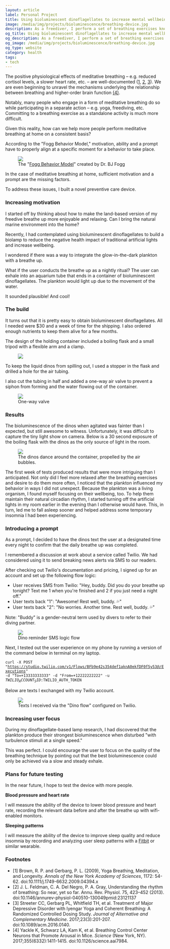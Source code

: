 ```yaml
---
layout: article
label: Personal Project
title: Using bioluminescent dinoflagellates to increase mental wellbeing
image: /media/img/projects/bioluminescence/breathing-device.jpg
description: As a freediver, I perform a set of breathing exercises known as a "breathe up" to slow my heart rate and relax my mind before a dive. These same techniques can be used on land to reduce anxiety and increase overall mental wellbeing. In order to increase motivation and more effectively prompt an individual to engage in a routine breathe up, I built a novel preventive care device.
og_title: Using bioluminescent dinoflagellates to increase mental wellbeing
og_description: As a freediver, I perform a set of breathing exercises known as a "breathe up" to slow my heart rate and relax my mind before a dive. These same techniques can be used on land to reduce anxiety and increase overall mental wellbeing. In order to increase motivation and more effectively prompt an individual to engage in a routine breathe up, I built a novel preventive care device.
og_image: /media/img/projects/bioluminescence/breathing-device.jpg
og_type: website
category: health
tags: 
- tech
---
```


The positive physiological effects of meditative breathing – e.g. reduced cortisol levels, a slower heart rate, etc. – are well-documented (<a href="#fn1" class="footnote-link">1</a>, <a href="#fn2" class="footnote-link">2</a>, <a href="#fn2" class="footnote-link">3</a>). We are even beginning to unravel the mechanisms underlying the relationship between breathing and higher-order brain function <a href="#fn4" class="footnote-link">(4)</a>.

Notably, many people who engage in a form of meditative breathing do so while participating in a separate action – e.g. yoga, freediving, etc. Committing to a breathing exercise as a standalone activity is much more difficult.

Given this reality, how can we help more people perform meditative breathing at home on a consistent basis?

According to the "Fogg Behavior Model," motivation, ability and a prompt have to properly align at a specific moment for a behavior to take place.

<figure>
	<img src="/media/img/projects/bioluminescence/fogg.jpg" />
	<figcaption>The "<a href="https://www.behaviormodel.org/">Fogg Behavior Model</a>" created by Dr. BJ Fogg</figcaption>
</figure>

In the case of meditative breathing at home, sufficient motivation and a prompt are the missing factors.

To address these issues, I built a novel preventive care device.

### Increasing motivation

I started off by thinking about how to make the land-based version of my freedive breathe up more enjoyable and relaxing. Can I bring the natural marine environment into the home?

Recently, I had contemplated using bioluminescent dinoflagellates to build a biolamp to reduce the negative health impact of traditional artificial lights and increase wellbeing.

I wondered if there was a way to integrate the glow-in-the-dark plankton with a breathe up.

What if the user conducts the breathe up as a nightly ritual? The user can exhale into an aquarium tube that ends in a container of bioluminescent dinoflagellates. The plankton would light up due to the movement of the water.

It sounded plausible! And cool!

### The build

It turns out that it is pretty easy to obtain bioluminescent dinoflagellates. All I needed were $30 and a week of time for the shipping. I also ordered enough nutrients to keep them alive for a few months.

The design of the holding container included a boiling flask and a small tripod with a flexible arm and a clamp.

<figure>
	<img src="/media/img/projects/bioluminescence/breathing-device.jpg" />
</figure>

To keep the liquid dinos from spilling out, I used a stopper in the flask and drilled a hole for the air tubing.

I also cut the tubing in half and added a one-way air valve to prevent a siphon from forming and the water flowing out of the container.

<figure>
	<img src="/media/img/projects/bioluminescence/one-way-valve.jpg" />
	<figcaption>One-way valve</figcaption>
</figure>

### Results

The bioluminescence of the dinos when agitated was fainter than I expected, but still awesome to witness. Unfortunately, it was difficult to capture the tiny light show on camera. Below is a 30 second exposure of the boiling flask with the dinos as the only source of light in the room.

<figure>
	<img src="/media/img/projects/bioluminescence/dinos.jpg" />
	<figcaption>The dinos dance around the container, propelled by the air bubbles.</figcaption>
</figure>

The first week of tests produced results that were more intriguing than I anticipated. Not only did I feel more relaxed after the breathing exercises and desire to do them more often, I noticed that the plankton influenced my behavior in ways I did not unexpect. Because the plankton was a living organism, I found myself focusing on their wellbeing, too. To help them maintain their natural circadian rhythm, I started turning off the artificial lights in my room earlier in the evening than I otherwise would have. This, in turn, led me to fall asleep sooner and helped address some temporary insomnia I had been experiencing.

### Introducing a prompt

As a prompt, I decided to have the dinos text the user at a designated time every night to confirm that the daily breathe up was completed.

I remembered a discussion at work about a service called Twilio. We had considered using it to send breaking news alerts via SMS to our readers.

After checking out Twilio's documentation and pricing, I signed up for an account and set up the following flow logic:

* User receives SMS from Twilio: "Hey, buddy. Did you do your breathe up tonight? Text me 1 when you're finished and 2 if you just need a night off."
* User texts back "1": "Awesome! Rest well, buddy. 💦"
* User texts back "2": "No worries. Another time. Rest well, buddy. 💦"

Note: "Buddy" is a gender-neutral term used by divers to refer to their diving partner.

<figure>
	<img src="/media/img/projects/bioluminescence/twilio.png" />
	<figcaption>Dino reminder SMS logic flow</figcaption>
</figure>

Next, I tested out the user experience on my phone by running a version of the command below in terminal on my laptop.

<code>curl -X POST "https://studio.twilio.com/v1/Flows/BFb9e42s354def1aknA0ekfDF0f5y53@/Executions" -d "To=+13333333333" -d "From=+12222222222" -u $TWILIO_ACCOUNT_SID:$TWILIO_AUTH_TOKEN</code>

Below are texts I exchanged with my Twilio account.

<figure>
	<img src="/media/img/projects/bioluminescence/texts.jpg" />
	<figcaption>Texts I received via the "Dino flow" configured on Twilio.</figcaption>
</figure>

<!--I also decided to borrow a page from the <a href="https://support.snapchat.com/en-US/a/snapstreaks">Snapchat playbook</a> and create the "Dinostreak."

The number next to the 💦 tells you how many days you've done a breathe up.-->

### Increasing user focus

During my dinoflagellate-based lamp research, I had discovered that the plankton produce their strongest bioluminescence when disturbed "with turbulence stimuli at a single speed."

This was perfect. I could encourage the user to focus on the quality of the breathing technique by pointing out that the best bioluminescence could only be achieved via a slow and steady exhale.

### Plans for future testing

In the near future, I hope to test the device with more people.

**Blood pressure and heart rate**

I will measure the ability of the device to lower blood pressure and heart rate, recording the relevant data before and after the breathe up with wifi-enabled monitors.

**Sleeping patterns**

I will measure the ability of the device to improve sleep quality and reduce insomnia by recording and analyzing user sleep patterns with a <a href="https://www.fitbit.com/sleep-better">Fitbit</a> or similar wearable.


<section class="footnotes">
<h3>Footnotes</h3>
<ul>
	<li id="fn1">
		[1] Brown, R. P. and Gerbarg, P. L. (2009), Yoga Breathing, Meditation, and Longevity. <em>Annals of the New York Academy of Sciences</em>, 1172: 54-62. doi:10.1111/j.1749-6632.2009.04394.x 
	</li>
	<li id="fn2">
		[2] J. L. Feldman, C. A. Del Negro, P. A. Gray, Understanding the rhythm of breathing: So near, yet so far. Annu. Rev. Physiol. 75, 423–452 (2013). doi:10.1146/annurev-physiol-040510-130049pmid:23121137
	</li>
	<li id="fn3">
		[3] Streeter CC, Gerbarg PL, Whitfield TH, et al. Treatment of Major Depressive Disorder with Iyengar Yoga and Coherent Breathing: A Randomized Controlled Dosing Study. <em>Journal of Alternative and Complementary Medicine</em>. 2017;23(3):201-207. doi:10.1089/acm.2016.0140. 
	</li>
	<li id="fn4">
		[4] Yackle K, Schwarz LA, Kam K, et al. Breathing Control Center Neurons that Promote Arousal in Mice. <em>Science</em> (New York, NY). 2017;355(6332):1411-1415. doi:10.1126/science.aai7984.
	</li>
</ul>
</section>